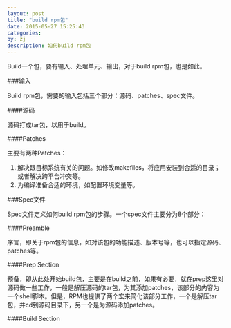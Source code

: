 ```yaml
---
layout: post
title: "build rpm包"
date: 2015-05-27 15:25:43
categories: 
by: zj
description: 如何build rpm包
---
```


Build一个包，要有输入、处理单元、输出，对于build rpm包，也是如此。

###输入

Build rpm包，需要的输入包括三个部分：源码、patches、spec文件。

####源码

源码打成tar包，以用于build。

####Patches

主要有两种Patches：

1. 解决跟目标系统有关的问题。如修改makefiles，将应用安装到合适的目录；或者解决跨平台冲突等。
2. 为编译准备合适的环境，如配置环境变量等。

###Spec文件

Spec文件定义如何build rpm包的步骤。一个spec文件主要分为8个部分：

####Preamble

序言，即关于rpm包的信息，如对该包的功能描述、版本号等，也可以指定源码、patches等。

####Prep Section

预备，即从此处开始build包，主要是在build之前，如果有必要，就在prep这里对源码做一些工作，一般是解压源码的tar包，为其添加patches，该部分的内容为一个shell脚本。但是，RPM也提供了两个宏来简化该部分工作，一个是解压tar包，并cd到源码目录下，另一个是为源码添加patches。

####Build Section



